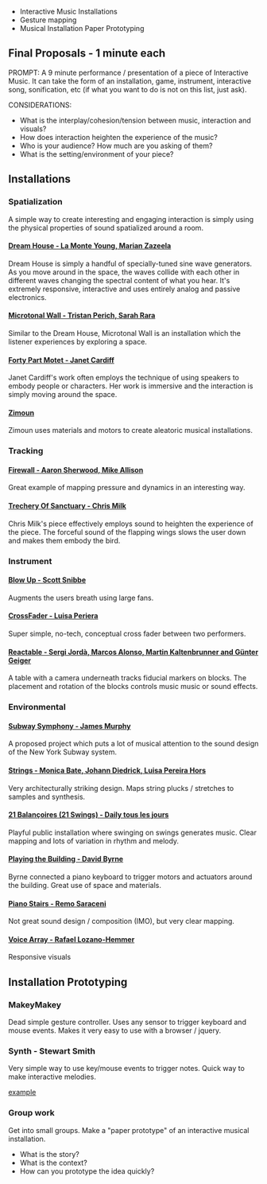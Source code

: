* Interactive Music Installations
* Gesture mapping
* Musical Installation Paper Prototyping

## Final Proposals - 1 minute each

PROMPT: A 9 minute performance / presentation of a piece of Interactive Music. It can take the form of an installation, game, instrument, interactive song, sonification, etc (if what you want to do is not on this list, just ask). 

CONSIDERATIONS: 
* What is the interplay/cohesion/tension between music, interaction and visuals? 
* How does interaction heighten the experience of the music?
* Who is your audience? How much are you asking of them?
* What is the setting/environment of your piece?

## Installations

### Spatialization

A simple way to create interesting and engaging interaction is simply using the physical properties of sound spatialized around a room. 

#### [Dream House - La Monte Young, Marian Zazeela](https://www.youtube.com/watch?v=Lh6pAiAXqAo)

Dream House is simply a handful of specially-tuned sine wave generators. As you move around in the space, the waves collide with each other in different waves changing the spectral content of what you hear. It's extremely responsive, interactive and uses entirely analog and passive electronics. 

#### [Microtonal Wall - Tristan Perich, Sarah Rara](https://vimeo.com/45225412)

Similar to the Dream House, Microtonal Wall is an installation which the listener experiences by exploring a space.

#### [Forty Part Motet - Janet Cardiff](https://www.youtube.com/watch?v=OxIeulpigws)

Janet Cardiff's work often employs the technique of using speakers to embody people or characters. Her work is immersive and the interaction is simply moving around the space. 

#### [Zimoun](https://vimeo.com/7235817)

Zimoun uses materials and motors to create aleatoric musical installations. 

### Tracking

#### [Firewall - Aaron Sherwood, Mike Allison](https://vimeo.com/54882144)

Great example of mapping pressure and dynamics in an interesting way. 

#### [Trechery Of Sanctuary - Chris Milk](https://www.youtube.com/watch?v=_2kZdl8hs_s)

Chris Milk's piece effectively employs sound to heighten the experience of the piece. The forceful sound of the flapping wings slows the user down and makes them embody the bird.  

### Instrument

#### [Blow Up - Scott Snibbe](http://www.snibbe.com/index.php/projects/interactive/blowup/)

Augments the users breath using large fans.

#### [CrossFader - Luisa Periera](https://vimeo.com/41999322)

Super simple, no-tech, conceptual cross fader between two performers. 

#### [Reactable - Sergi Jordà, Marcos Alonso, Martin Kaltenbrunner and Günter Geiger](https://www.youtube.com/watch?v=Mgy1S8qymx0)

A table with a camera underneath tracks fiducial markers on blocks. The placement and rotation of the blocks controls music music or sound effects.

### Environmental

#### [Subway Symphony - James Murphy](http://pitchfork.com/news/54088-james-murphy-previews-music-for-new-york-city-subway-stations/)

A proposed project which puts a lot of musical attention to the sound design of the New York Subway system. 

#### [Strings - Monica Bate, Johann Diedrick, Luisa Pereira Hors](https://vimeo.com/84474194)

Very architecturally striking design. Maps string plucks / stretches to samples and synthesis. 

#### [21 Balançoires (21 Swings) -  Daily tous les jours](https://vimeo.com/40980676)

Playful public installation where swinging on swings generates music. Clear mapping and lots of variation in rhythm and melody. 

#### [Playing the Building - David Byrne](https://www.youtube.com/watch?v=Gea9SYUdJeY)

Byrne connected a piano keyboard to trigger motors and actuators around the building. Great use of space and materials. 

#### [Piano Stairs - Remo Saraceni](https://www.youtube.com/watch?v=FOVHNGeDxKE)

Not great sound design / composition (IMO), but very clear mapping. 

#### [Voice Array - Rafael Lozano-Hemmer](http://www.trendhunter.com/trends/voice-array-by-rafael-lozanohemmer)

Responsive visuals

## Installation Prototyping

### MakeyMakey

Dead simple gesture controller. Uses any sensor to trigger keyboard and mouse events. Makes it very easy to use with a browser / jquery. 

### Synth - Stewart Smith

Very simple way to use key/mouse events to trigger notes. Quick way to make interactive melodies. 

[example](./synth/index.html)

### Group work

Get into small groups. Make a "paper prototype" of an interactive musical installation. 

* What is the story? 
* What is the context? 
* How can you prototype the idea quickly?
